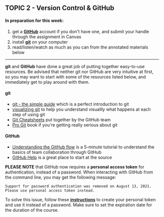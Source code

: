 ## TOPIC 2 - Version Control & GitHub

#### In preparation for this week:
1. get a [**GitHub**](https://github.com) account if you don't have one, and submit your handle through the assignment in Canvas
2. install [**git**](https://git-scm.com/downloads) on your computer
4. read/listen/watch as much as you can from the annotated materials below



---

**git** and **GitHub** have done a great job of putting together easy-to-use resources. Be advised that neither git nor GitHub are very intuitive at first, so you may want to start with some of the resources listed below, and immediately get to play around with them.

#### git

* [git - the simple guide](http://rogerdudler.github.io/git-guide/) which is a perfect introduction to git
* [visualizing git](http://git-school.github.io/visualizing-git/) to help you understand visuallly what happens at each step of using git
* [Git Cheatsheets](https://training.github.com) put together by the GitHub team
* [Pro Git](https://git-scm.com/book/en/v2) book if you're getting really serious about git

#### GitHub

* [Understanding the GitHub flow](https://guides.github.com/introduction/flow/) is a 5-minute tutorial to understand the basics of team collaboration through GitHub
* [GitHub Help](https://help.github.com/) is a great place to start at the source


**PLEASE NOTE** that GitHub now requires a **personal access token** for authentication, instead of a password. When interacting with GitHub from the command line, you may get the following message:
```
Support for password authentication was removed on August 13, 2021. Please use personal access token instead.
```
To solve this issue, follow these [**instructions**](https://docs.github.com/en/authentication/keeping-your-account-and-data-secure/creating-a-personal-access-token) to create your personal token and use it instead of a password. Make sure to set the expiration date for the duration of the course.

<!--

#### Atom

Although it's probably best to start with the command line, once you're comfortable coding in a text editor, it might start to make sense to also interact with git and GitHub from your text editor as well. Atom is an open source text editor - supported by GitHub - with a nice integration with git and GitHub (aka an IDE). Take a look at

* the [Version Control in Atom](https://flight-manual.atom.io/using-atom/sections/version-control-in-atom/) and [GitHub package](http://flight-manual.atom.io/using-atom/sections/github-package/) chapters from the [Atom Flight Manual](https://flight-manual.atom.io) to understand the basics of working with git and GitHub from Atom
* [Atom Flight Manual](https://flight-manual.atom.io) if you want to learn more about other packages that will make it easier to code in your language of choice
* [a quick video overview of Atom](https://www.youtube.com/watch?v=U5POoGSrtGg)

--->
